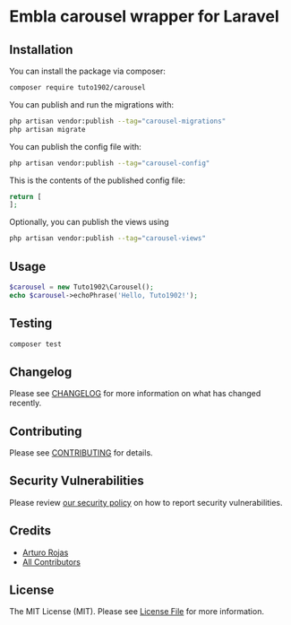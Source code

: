 # Embla carousel wrapper for Laravel

## Installation

You can install the package via composer:

```bash
composer require tuto1902/carousel
```

You can publish and run the migrations with:

```bash
php artisan vendor:publish --tag="carousel-migrations"
php artisan migrate
```

You can publish the config file with:

```bash
php artisan vendor:publish --tag="carousel-config"
```

This is the contents of the published config file:

```php
return [
];
```

Optionally, you can publish the views using

```bash
php artisan vendor:publish --tag="carousel-views"
```

## Usage

```php
$carousel = new Tuto1902\Carousel();
echo $carousel->echoPhrase('Hello, Tuto1902!');
```

## Testing

```bash
composer test
```

## Changelog

Please see [CHANGELOG](CHANGELOG.md) for more information on what has changed recently.

## Contributing

Please see [CONTRIBUTING](CONTRIBUTING.md) for details.

## Security Vulnerabilities

Please review [our security policy](../../security/policy) on how to report security vulnerabilities.

## Credits

- [Arturo Rojas](https://github.com/tuto1902)
- [All Contributors](../../contributors)

## License

The MIT License (MIT). Please see [License File](LICENSE.md) for more information.
